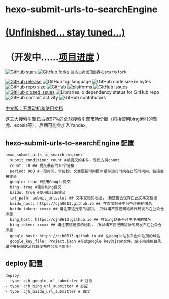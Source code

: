 # hexo-submit-urls-to-searchEngine
# [(Unfinished… stay tuned…)](https://github.com/cjh0613/hexo-submit-urls-to-searchEngine/projects/1)
# （开发中……[项目进度](https://github.com/cjh0613/hexo-submit-urls-to-searchEngine/projects/1) ）

[![GitHub stars](https://img.shields.io/github/stars/cjh0613/hexo-submit-urls-to-searchEngine.svg?style=social)](https://github.com/cjh0613/hexo-submit-urls-to-searchEngine/stargazers)     [![GitHub forks](https://img.shields.io/github/forks/cjh0613/hexo-submit-urls-to-searchEngine.svg?style=social)](https://github.com/cjh0613/hexo-submit-urls-to-searchEngine/network/members)  `请点击页面顶部靠右star与fork`


[![GitHub release](https://img.shields.io/github/release/cjh0613/hexo-submit-urls-to-searchEngine.svg?label=%E7%89%88%E6%9C%AC)](https://github.com/cjh0613/hexo-submit-urls-to-searchEngine/releases/tag/)   ![GitHub top language](https://img.shields.io/github/languages/top/cjh0613/hexo-submit-urls-to-searchEngine.svg)  ![GitHub code size in bytes](https://img.shields.io/github/languages/code-size/cjh0613/hexo-submit-urls-to-searchEngine.svg)  ![GitHub repo size](https://img.shields.io/github/repo-size/cjh0613/hexo-submit-urls-to-searchEngine.svg) ![GitHub](https://img.shields.io/github/license/cjh0613/hexo-submit-urls-to-searchEngine.svg) ![platforms](https://img.shields.io/badge/platform-win32%20%7C%20win64%20%7C%20linux%20%7C%20osx-brightgreen.svg)     [![GitHub issues](https://img.shields.io/github/issues/cjh0613/hexo-submit-urls-to-searchEngine.svg)](https://github.com/cjh0613/hexo-submit-urls-to-searchEngine/issues)  [![GitHub closed issues](https://img.shields.io/github/issues-closed/cjh0613/hexo-submit-urls-to-searchEngine.svg)](https://github.com/cjh0613/hexo-submit-urls-to-searchEngine/issues?q=is%3Aissue+is%3Aclosed) ![Libraries.io dependency status for GitHub repo](https://img.shields.io/librariesio/github/cjh0613/hexo-submit-urls-to-searchEngine.svg)   ![GitHub commit activity](https://img.shields.io/github/commit-activity/m/cjh0613/hexo-submit-urls-to-searchEngine.svg)  ![GitHub contributors](https://img.shields.io/github/contributors/cjh0613/hexo-submit-urls-to-searchEngine.svg)


[中文版：开发动机和使用文档](https://cjh0613.github.io/blog)

这三大搜索引擎已占据97%的全球搜索引擎市场份额（包括使用bing索引的雅虎、ecosia等）。后期可能会加入Yandex。

<!--https://www.hui-wang.info/2016/10/23/Hexo插件之百度主动提交链接/-->



## hexo-submit-urls-to-searchEngine 配置
```
hexo_submit_urls_to_search_engine:
  submit_condition: count #被提交的条件，现仅支持count
  count: 10 ## 提交最新的10个链接
  period: 900 #一段时间，单位秒，文章更新时间距本插件运行时间在此段时间内，链接会被提交
  google: true #使用Google提交
  bing: true #使用bing提交
  baidu: true #使用baidu提交
  txt_path: submit_urls.txt ## 文本文档的地址， 新链接会保存在此文本文档里
  baidu_host: https://cjh0613.github.io ## 在百度站长平台中注册的域名
  baidu_token: xxxxx ## 请注意这是您的秘钥， 所以请不要把网站源代码发布在公众仓库里!
  bing_host: https://cjh0613.github.io ## 在bing站长平台中注册的域名
  bing_token: xxxxx ## 请注意这是您的秘钥， 所以请不要把网站源代码发布在公众仓库里!
  google_host: https://cjh0613.github.io ## 在google站长平台中注册的域名
  google_key_file: Project.json #存放google key的json文件，放于网站根目录，请不要把网站源代码发布在公众仓库里!
```

## deploy 配置
```
deploy:
- type: cjh_google_url_submitter # 谷歌
- type: cjh_bing_url_submitter # 必应
- type: cjh_baidu_url_submitter # 百度
```

